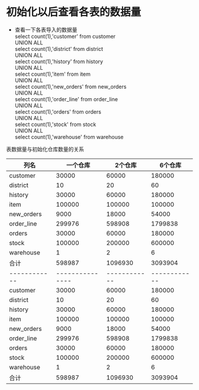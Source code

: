 初始化以后查看各表的数据量
====

* 查看一下各表导入的数据量<br>
select count(1),'customer' from customer<br>
UNION ALL<br>
select count(1),'district' from district<br>
UNION ALL<br>
select count(1),'history' from history<br>
UNION ALL<br>
select count(1),'item' from item<br>
UNION ALL<br>
select count(1),'new_orders' from new_orders<br>
UNION ALL<br>
select count(1),'order_line' from order_line<br>
UNION ALL<br>
select count(1),'orders' from orders<br>
UNION ALL<br>
select count(1),'stock' from stock<br>
UNION ALL<br>
select count(1),'warehouse' from warehouse<br>

表数据量与初始化仓库数量的关系

列名| 一个仓库 | 2个仓库 | 6个仓库
------------ | --------------- | ------------ | ------------ 
customer | 30000 | 60000 | 180000
district | 10 | 20 | 60
history | 30000 | 60000 | 180000
item | 100000 | 100000 | 100000
new_orders | 9000 | 18000 | 54000
order_line | 299976 | 598908 | 1799838
orders | 30000 | 60000 | 180000
stock | 100000 | 200000 | 600000
warehouse | 1 | 2 | 6
合计 | 598987 | 1096930 | 3093904
------------ | --------------- | ------------ | ------------ 
customer | 30000 | 60000 | 180000
district | 10 | 20 | 60
history | 30000 | 60000 | 180000
item | 100000 | 100000 | 100000
new_orders | 9000 | 18000 | 54000
order_line | 299976 | 598908 | 1799838
orders | 30000 | 60000 | 180000
stock | 100000 | 200000 | 600000
warehouse | 1 | 2 | 6
合计 | 598987 | 1096930 | 3093904
